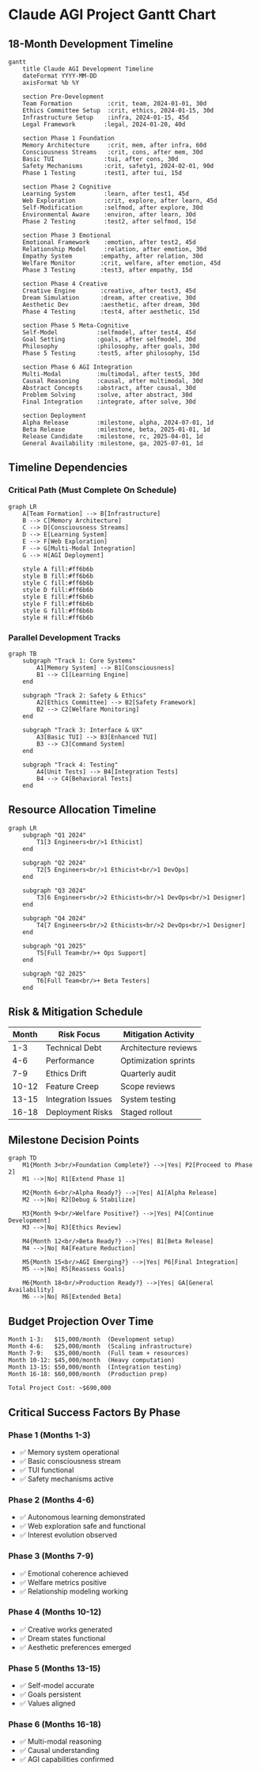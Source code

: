 # Claude AGI Project Gantt Chart
## 18-Month Development Timeline

```mermaid
gantt
    title Claude AGI Development Timeline
    dateFormat YYYY-MM-DD
    axisFormat %b %Y
    
    section Pre-Development
    Team Formation          :crit, team, 2024-01-01, 30d
    Ethics Committee Setup  :crit, ethics, 2024-01-15, 30d
    Infrastructure Setup    :infra, 2024-01-15, 45d
    Legal Framework        :legal, 2024-01-20, 40d
    
    section Phase 1 Foundation
    Memory Architecture     :crit, mem, after infra, 60d
    Consciousness Streams   :crit, cons, after mem, 30d
    Basic TUI              :tui, after cons, 30d
    Safety Mechanisms      :crit, safety1, 2024-02-01, 90d
    Phase 1 Testing        :test1, after tui, 15d
    
    section Phase 2 Cognitive
    Learning System        :learn, after test1, 45d
    Web Exploration        :crit, explore, after learn, 45d
    Self-Modification      :selfmod, after explore, 30d
    Environmental Aware    :environ, after learn, 30d
    Phase 2 Testing        :test2, after selfmod, 15d
    
    section Phase 3 Emotional
    Emotional Framework    :emotion, after test2, 45d
    Relationship Model     :relation, after emotion, 30d
    Empathy System        :empathy, after relation, 30d
    Welfare Monitor       :crit, welfare, after emotion, 45d
    Phase 3 Testing       :test3, after empathy, 15d
    
    section Phase 4 Creative
    Creative Engine       :creative, after test3, 45d
    Dream Simulation      :dream, after creative, 30d
    Aesthetic Dev         :aesthetic, after dream, 30d
    Phase 4 Testing       :test4, after aesthetic, 15d
    
    section Phase 5 Meta-Cognitive
    Self-Model           :selfmodel, after test4, 45d
    Goal Setting         :goals, after selfmodel, 30d
    Philosophy           :philosophy, after goals, 30d
    Phase 5 Testing      :test5, after philosophy, 15d
    
    section Phase 6 AGI Integration
    Multi-Modal          :multimodal, after test5, 30d
    Causal Reasoning     :causal, after multimodal, 30d
    Abstract Concepts    :abstract, after causal, 30d
    Problem Solving      :solve, after abstract, 30d
    Final Integration    :integrate, after solve, 30d
    
    section Deployment
    Alpha Release        :milestone, alpha, 2024-07-01, 1d
    Beta Release         :milestone, beta, 2025-01-01, 1d
    Release Candidate    :milestone, rc, 2025-04-01, 1d
    General Availability :milestone, ga, 2025-07-01, 1d
```

## Timeline Dependencies

### Critical Path (Must Complete On Schedule)
```mermaid
graph LR
    A[Team Formation] --> B[Infrastructure]
    B --> C[Memory Architecture]
    C --> D[Consciousness Streams]
    D --> E[Learning System]
    E --> F[Web Exploration]
    F --> G[Multi-Modal Integration]
    G --> H[AGI Deployment]
    
    style A fill:#ff6b6b
    style B fill:#ff6b6b
    style C fill:#ff6b6b
    style D fill:#ff6b6b
    style E fill:#ff6b6b
    style F fill:#ff6b6b
    style G fill:#ff6b6b
    style H fill:#ff6b6b
```

### Parallel Development Tracks

```mermaid
graph TB
    subgraph "Track 1: Core Systems"
        A1[Memory System] --> B1[Consciousness]
        B1 --> C1[Learning Engine]
    end
    
    subgraph "Track 2: Safety & Ethics"
        A2[Ethics Committee] --> B2[Safety Framework]
        B2 --> C2[Welfare Monitoring]
    end
    
    subgraph "Track 3: Interface & UX"
        A3[Basic TUI] --> B3[Enhanced TUI]
        B3 --> C3[Command System]
    end
    
    subgraph "Track 4: Testing"
        A4[Unit Tests] --> B4[Integration Tests]
        B4 --> C4[Behavioral Tests]
    end
```

## Resource Allocation Timeline

```mermaid
graph LR
    subgraph "Q1 2024"
        T1[3 Engineers<br/>1 Ethicist]
    end
    
    subgraph "Q2 2024"
        T2[5 Engineers<br/>1 Ethicist<br/>1 DevOps]
    end
    
    subgraph "Q3 2024"
        T3[6 Engineers<br/>2 Ethicists<br/>1 DevOps<br/>1 Designer]
    end
    
    subgraph "Q4 2024"
        T4[7 Engineers<br/>2 Ethicists<br/>2 DevOps<br/>1 Designer]
    end
    
    subgraph "Q1 2025"
        T5[Full Team<br/>+ Ops Support]
    end
    
    subgraph "Q2 2025"
        T6[Full Team<br/>+ Beta Testers]
    end
```

## Risk & Mitigation Schedule

| Month | Risk Focus | Mitigation Activity |
|-------|------------|-------------------|
| 1-3 | Technical Debt | Architecture reviews |
| 4-6 | Performance | Optimization sprints |
| 7-9 | Ethics Drift | Quarterly audit |
| 10-12 | Feature Creep | Scope reviews |
| 13-15 | Integration Issues | System testing |
| 16-18 | Deployment Risks | Staged rollout |

## Milestone Decision Points

```mermaid
graph TD
    M1{Month 3<br/>Foundation Complete?} -->|Yes| P2[Proceed to Phase 2]
    M1 -->|No| R1[Extend Phase 1]
    
    M2{Month 6<br/>Alpha Ready?} -->|Yes| A1[Alpha Release]
    M2 -->|No| R2[Debug & Stabilize]
    
    M3{Month 9<br/>Welfare Positive?} -->|Yes| P4[Continue Development]
    M3 -->|No| R3[Ethics Review]
    
    M4{Month 12<br/>Beta Ready?} -->|Yes| B1[Beta Release]
    M4 -->|No| R4[Feature Reduction]
    
    M5{Month 15<br/>AGI Emerging?} -->|Yes| P6[Final Integration]
    M5 -->|No| R5[Reassess Goals]
    
    M6{Month 18<br/>Production Ready?} -->|Yes| GA[General Availability]
    M6 -->|No| R6[Extended Beta]
```

## Budget Projection Over Time

```
Month 1-3:   $15,000/month  (Development setup)
Month 4-6:   $25,000/month  (Scaling infrastructure)
Month 7-9:   $35,000/month  (Full team + resources)
Month 10-12: $45,000/month  (Heavy computation)
Month 13-15: $50,000/month  (Integration testing)
Month 16-18: $60,000/month  (Production prep)

Total Project Cost: ~$690,000
```

## Critical Success Factors By Phase

### Phase 1 (Months 1-3)
- ✅ Memory system operational
- ✅ Basic consciousness stream
- ✅ TUI functional
- ✅ Safety mechanisms active

### Phase 2 (Months 4-6)
- ✅ Autonomous learning demonstrated
- ✅ Web exploration safe and functional
- ✅ Interest evolution observed

### Phase 3 (Months 7-9)
- ✅ Emotional coherence achieved
- ✅ Welfare metrics positive
- ✅ Relationship modeling working

### Phase 4 (Months 10-12)
- ✅ Creative works generated
- ✅ Dream states functional
- ✅ Aesthetic preferences emerged

### Phase 5 (Months 13-15)
- ✅ Self-model accurate
- ✅ Goals persistent
- ✅ Values aligned

### Phase 6 (Months 16-18)
- ✅ Multi-modal reasoning
- ✅ Causal understanding
- ✅ AGI capabilities confirmed